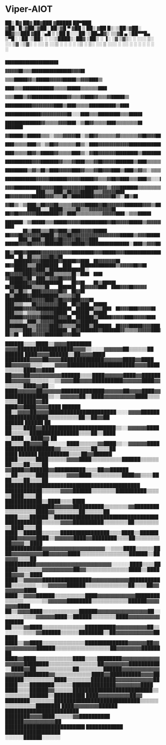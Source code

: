 # Viper-AIOT




 ██▒   █▓ ██▓ ██▓███  ▓█████  ██▀███  
▓██░   █▒▓██▒▓██░  ██▒▓█   ▀ ▓██ ▒ ██▒
 ▓██  █▒░▒██▒▓██░ ██▓▒▒███   ▓██ ░▄█ ▒
  ▒██ █░░░██░▒██▄█▓▒ ▒▒▓█  ▄ ▒██▀▀█▄  
   ▒▀█░  ░██░▒██▒ ░  ░░▒████▒░██▓ ▒██▒
   ░ ▐░  ░▓  ▒▓▒░ ░  ░░░ ▒░ ░░ ▒▓ ░▒▓░
   ░ ░░   ▒ ░░▒ ░      ░ ░  ░  ░▒ ░ ▒░
     ░░   ▒ ░░░          ░     ░░   ░ 
      ░   ░              ░  ░   ░     
     ░                                
                                                                                                                             
                                                        ████████████████████████                                          
                                                  ▓▓▓▓▓▓██▒▒▒▒██████████████████▓▓▓▓██                                    
                                              ▒▒▒▒██████▓▓▒▒██████▓▓▓▓▓▓██████▒▒▓▓▓▓████▒▒                                
                                            ████▒▒▒▒██████████████▒▒▒▒▒▒██████▒▒▒▒▒▒▒▒████                                
                                      ▒▒▒▒████▒▒▓▓████████████████▓▓▒▒▒▒▓▓████▓▓▒▒▒▒▓▓██████▒▒                            
                                      ████████████▓▓▓▓▓▓▓▓▓▓████▒▒████▒▒▒▒▒▒████████████▒▒████                            
                                  ████████████████▓▓▓▓▓▓▓▓▓▓▓▓██░░░░████▒▒▒▒██████████▒▒▒▒██████                          
                                  ████████████████▓▓▒▒▒▒▒▒▓▓▓▓████░░▒▒██▓▓▒▒▒▒▒▒████▒▒▒▒▒▒▒▒▒▒██    ████████              
                                ▓▓██████▒▒██████▒▒▒▒░░▒▒▒▒▓▓▓▓▓▓██░░▒▒██▓▓▒▒▒▒▒▒▒▒▓▓▒▒▒▒▒▒▒▒▓▓██▓▓▓▓████████▓▓▓▓          
                                ████▒▒▒▒▒▒████▒▒░░▒▒██▓▓▒▒▒▒▒▒▒▒██▒▒░░████▓▓▓▓▓▓▓▓▓▓▓▓▓▓██████████████████████████        
                                ████▒▒▒▒▒▒██▓▓▒▒██████▓▓▒▒▒▒▒▒████▒▒░░▓▓██▓▓▓▓▓▓▓▓██████████▒▒████████████▒▒▒▒▒▒████      
                              ████████████▓▓▓▓████████▓▓▒▒▒▒▓▓████▒▒▒▒▓▓██▓▓▓▓▓▓████████▒▒████▒▒▒▒▒▒▒▒▒▒████▓▓▓▓▒▒██      
                              ██████████▒▒▓▓▒▒██▒▒████▓▓▓▓▓▓████▓▓▒▒▒▒▓▓██▓▓▓▓████▒▒████▒▒▓▓▒▒░░▒▒▒▒▒▒██▓▓██▓▓▓▓▒▒▒▒▓▓    
                        ██████████████▓▓▓▓▓▓████████▓▓▓▓▓▓██████▓▓▒▒▒▒▓▓██▓▓████▒▒▒▒████▒▒░░░░██████████▓▓████░░▓▓▒▒▒▒██  
                    ▓▓▓▓████████████▓▓▓▓▓▓████▓▓▓▓▓▓▓▓▓▓██████▓▓▓▓▒▒▓▓▓▓████████▒▒▒▒▒▒▒▒▒▒▒▒▓▓██░░████▓▓▓▓▓▓██░░░░██▒▒██  
                  ████▒▒▒▒████▒▒██▓▓▓▓██████▒▒▒▒▓▓▓▓▓▓████  ██▓▓▓▓▓▓▓▓▓▓██████▓▓▓▓▒▒▒▒██▒▒██████████▓▓▓▓▓▓▓▓██▒▒░░██▒▒██  
                ▓▓██▒▒░░▒▒████▒▒██▓▓▓▓██▒▒▒▒▒▒▓▓▓▓▓▓██████▓▓██▓▓▓▓▓▓▓▓████████▓▓▓▓▒▒████▒▒▒▒▒▒████▒▒▓▓▓▓▓▓▓▓██░░░░▒▒██████
              ██████░░░░██████▒▒▒▒▒▒██▒▒▒▒▓▓▓▓▓▓▓▓▓▓██  ██▓▓██▓▓▓▓▓▓▓▓██████████▓▓▒▒████▒▒▒▒▒▒▒▒▒▒▒▒▓▓▓▓▓▓████░░▒▒▒▒██████
            ████████░░▒▒██████▒▒▒▒██████▓▓▓▓▓▓████████████▓▓██▓▓▓▓▓▓██████▒▒▓▓▓▓▓▓▓▓▒▒▒▒▓▓▒▒▒▒▒▒▒▒▓▓▓▓▓▓▓▓████░░▓▓▓▓  ████
            ██▒▒████▒▒▒▒██▓▓████▒▒████▓▓▓▓▓▓██████  ██▓▓▓▓██▓▓▓▓▓▓▓▓██████▒▒▓▓▓▓██▓▓▓▓▓▓▓▓▓▓▓▓▓▓▓▓▓▓▓▓▓▓██████▒▒▓▓▓▓██████
          ████▒▒████▒▒████▓▓██▓▓▓▓▓▓██▓▓▓▓████  ██████▓▓▓▓██▓▓▓▓▓▓████████▓▓▓▓██████▓▓██████████████████░░████▒▒▓▓▓▓██▓▓██
          ██▒▒████▓▓██████▓▓▓▓▓▓▓▓▓▓▓▓▓▓██████████▓▓▓▓██████▓▓▓▓██████████████████████████████  ████  ██░░██▒▒▒▒▓▓▓▓██▓▓██
        ████████▓▓▓▓████████▓▓██████▓▓████  ██▓▓▓▓▓▓▓▓██  ██▓▓██████▒▒▒▒██████████  ████    ████████████████▒▒▓▓▓▓▓▓██▓▓██
        ████████▓▓████▒▒████████████████░░  ██▓▓▓▓▓▓████▓▓▓▓▓▓████▒▒▒▒▒▒▒▒██░░████  ████  ▓▓██████▓▓██░░████▒▒▓▓▓▓██▓▓▓▓██
      ████████▓▓▓▓████████████    ██▓▓██    ██▒▒██████  ██▓▓████████▒▒▒▒▒▒██    ████████  ██▓▓▓▓▓▓████  ████▓▓▓▓██▓▓▓▓▓▓  
      ██▒▒██▒▒░░████▓▓▓▓▓▓▓▓██▓▓  ██▓▓██    ██▒▒██████▓▓████████████▒▒▒▒▒▒▓▓██  ████████████▓▓▓▓▓▓████▓▓██▓▓▓▓████▓▓▓▓██  
    ████▒▒▒▒░░░░██▓▓▓▓▓▓▓▓▓▓████  ██▓▓████  ██████  ████████▓▓▓▓▓▓████████████████  ████████▒▒▒▒████  ██▓▓▓▓████▓▓▓▓▓▓██  
    ████▒▒▒▒░░▒▒▒▒▒▒▓▓▓▓▓▓██████  ████████░░██████  ████████▓▓▓▓▓▓▓▓████████▓▓▓▓██  ████████▒▒██████▓▓▓▓▓▓████▓▓▓▓▓▓████  
    ██▒▒▒▒▒▒░░████▒▒▓▓▓▓▓▓██████████▓▓████████  ██████████▒▒▒▒▓▓▓▓▓▓████▓▓▒▒▒▒▒▒██████▒▒████████  ██▓▓▓▓██████▓▓▓▓████    
    ██▒▒▒▒▒▒████▒▒▓▓▓▓▓▓████████░░██▓▓████████▓▓████████▓▓▒▒▒▒▒▒▓▓▓▓▓▓████▒▒▒▒▒▒██  ██▒▒██  ████▓▓▓▓▓▓████████▓▓▓▓████    
  ██████▒▒▒▒████▒▒▓▓▓▓████████    ▓▓▓▓██████████████████▓▓▓▓▒▒░░░░▓▓▓▓▓▓██▒▒▒▒▒▒██  ██████  ████▓▓▓▓██████▒▒██▓▓▓▓████    
  ████████▓▓▓▓██▓▓▓▓██████████████▓▓▓▓▓▓████▓▓████  ██▓▓▓▓▓▓▒▒▒▒░░░░▓▓▓▓██████████████████████▓▓▓▓████▒▒▒▒▒▒████▓▓████    
  ██▓▓▓▓██▓▓▓▓▓▓▓▓▓▓██████▒▒▒▒████▓▓▓▓▓▓████▓▓████████▓▓▓▓▓▓▒▒▒▒▒▒░░▒▒▓▓▓▓██▓▓▓▓██████████▓▓▓▓▓▓████▓▓▒▒▒▒▒▒████▓▓██░░    
  ████▓▓▓▓▓▓██▓▓▓▓▓▓██████████████▓▓▓▓▓▓██▓▓▓▓████▓▓██████████████▒▒░░▓▓▓▓▓▓██▒▒████▓▓▓▓▓▓▓▓▓▓████▒▒▒▒▒▒▒▒██████▓▓██      
    ████▓▓████▓▓▓▓████  ██████  ██▒▒▓▓▓▓██▓▓▓▓██████████████████████░░░░▓▓▓▓████████████████████▒▒▒▒▒▒▒▒▒▒██▒▒██▓▓██      
      ██████  ██████    ██      ██▒▒▒▒████▓▓████████████████████████▒▒░░▓▓▓▓▓▓██████▒▒▒▒▒▒████████████████▒▒▒▒██▒▒████    
      ░░████  ░░████▓▓  ██      ██▒▒▒▒██▓▓▓▓██░░░░░░████▒▒▒▒▒▒▓▓████▒▒░░▓▓▓▓▓▓████████████████████▓▓▒▒▒▒▒▒▒▒▒▒██▒▒▒▒██    
          ████  ██████  ██████████▒▒▒▒██▓▓██████      ████▒▒▒▒▒▒████▒▒▒▒▒▒▓▓▓▓████▒▒▒▒▒▒▒▒▒▒██████▒▒▒▒▒▒██▒▒▒▒██▒▒▒▒██    
        ▓▓████▓▓██████▓▓██████████▒▒▒▒██▓▓██████      ░░██▒▒▒▒▒▒████▒▒▒▒▒▒▓▓▓▓████▒▒▒▒▒▒▒▒▒▒████▓▓▒▒▒▒████▒▒▒▒██▒▒▒▒██    
      ████████████████████████████████████████████      ████████████▒▒▒▒▒▒▓▓▓▓██████▒▒▒▒▒▒▒▒██████████▒▒▒▒▒▒████▒▒▒▒██    
      ████████████▒▒████▒▒▒▒████  ████████████████▓▓▓▓▓▓██████████▒▒▒▒▒▒▒▒▓▓████████▒▒▒▒▒▒▒▒▒▒████▓▓▒▒▒▒▒▒▒▒██▒▒▒▒▒▒██    
    ████▒▒▒▒██████▒▒██████████████████████████████████████████████▒▒▒▒▒▒▓▓▓▓██████████▒▒▒▒▒▒▒▒██▒▒▒▒▒▒▒▒▒▒████▒▒▒▒██      
    ████▒▒██████▒▒▒▒▒▒████████████████▒▒▒▒████▒▒██████████▓▓▓▓▓▓████▒▒▓▓▓▓▓▓████▓▓████████▒▒▒▒██▒▒▒▒▒▒▒▒██▓▓▓▓▒▒████      
    ████████████▓▓▓▓▓▓▓▓▓▓▓▓▓▓▓▓▓▓▓▓░░▒▒▒▒████▒▒▒▒▒▒████▓▓▓▓▓▓▓▓▓▓██▓▓▓▓▓▓████▒▒▒▒▒▒▒▒▒▒▒▒▒▒▒▒██████▒▒██▓▓▓▓▒▒▒▒██        
  ██████████▓▓▓▓▓▓▓▓▓▓▓▓▓▓▓▓▓▓▓▓▓▓▓▓░░░░░░████▒▒▒▒██████▒▒▒▒▒▒▒▒▓▓▓▓▓▓▓▓▓▓██▓▓▒▒▒▒▒▒▒▒▒▒▒▒▒▒████▒▒██████▓▓▓▓▒▒████        
  ████▒▒▓▓▓▓▓▓████████████████▓▓▓▓▓▓▓▓▓▓▓▓████████████▒▒▒▒▒▒▒▒░░▒▒▓▓▓▓▓▓██████▒▒▒▒▒▒▒▒▒▒▒▒▒▒██▒▒▒▒██▓▓▓▓▓▓▓▓████          
  ████▒▒▓▓▓▓██████▒▒▒▒▒▒▒▒▒▒████▓▓▓▓▓▓▓▓▓▓▓▓████████▒▒▒▒▒▒░░░░░░▒▒▓▓▓▓▓▓████████▒▒▒▒▒▒▒▒▒▒▒▒██████▓▓▓▓▓▓▓▓████            
    ██▒▒▓▓▓▓████▒▒▒▒▒▒▒▒▒▒▒▒██████▓▓▓▓▓▓▓▓▓▓▓▓▓▓▓▓██░░░░░░░░▒▒▒▒▓▓▓▓▓▓████▒▒██████▒▒▒▒▒▒▒▒████▓▓▓▓▓▓▓▓▓▓██████            
    ██▒▒▒▒▓▓████▒▒▒▒▒▒▒▒▒▒▒▒▒▒██████████▓▓▓▓▓▓▓▓▓▓██▒▒░░░░░░▒▒▒▒▓▓██████▒▒▒▒▒▒████████▒▒██▓▓▓▓▓▓▓▓▓▓▓▓██████              
    ████▒▒▓▓████▒▒▒▒▒▒▒▒▒▒▒▒▒▒██████████████▓▓▓▓▓▓██▓▓▓▓▓▓▓▓▓▓▓▓██████▒▒▒▒▒▒▒▒▒▒▒▒▒▒▒▒▒▒██▓▓▓▓▓▓▓▓████████                
      ████▓▓████▒▒▒▒▒▒▒▒▒▒▒▒████▒▒▒▒████████▓▓▓▓▓▓▓▓▓▓▓▓▓▓▓▓▓▓████████▒▒▒▒▒▒▒▒▒▒▒▒▒▒▒▒██▓▓▓▓▓▓▓▓██████████                
      ░░████▓▓██▒▒▒▒▒▒▒▒▒▒▒▒██▒▒▒▒▒▒▒▒██████▓▓▓▓▓▓▓▓▓▓▓▓▓▓▓▓▓▓████████▓▓▒▒▒▒▒▒▒▒▒▒▒▒████▓▓██████████▓▓▓▓██                
          ██████▒▒▒▒▒▒▒▒▒▒████▒▒▒▒▒▒▒▒████████▓▓▓▓▓▓▓▓▓▓▓▓██████▒▒▒▒████████▒▒▒▒▒▒██████████████▓▓▓▓▓▓▓▓████              
              ████▒▒▒▒██████▓▓▒▒▒▒▒▒██████████████████████████▒▒▒▒▒▒▒▒▒▒██████▒▒██████████  ████▓▓▓▓▓▓▓▓▓▓██▓▓            
                ████████▒▒▒▒▒▒▒▒████████████████████████████▒▒▒▒▒▒▒▒▒▒▒▒▒▒▒▒████████            ████▓▓▓▓▓▓▓▓██████        
                  ████████████████████████    ████████▓▓▓▓████▒▒▒▒▒▒▓▓██████████                  ██████▓▓▓▓▓▓▓▓▓▓██      
                                                ██████████████████████████                            ████████████        
                                                    ██████████████████                                                    
                                                    ░░░░░░██████░░░░░░                                                    
